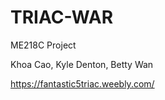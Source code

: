 # TRIAC-WAR

ME218C Project 

Khoa Cao, Kyle Denton, Betty Wan 

https://fantastic5triac.weebly.com/
